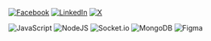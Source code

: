 [![Facebook](https://img.shields.io/badge/Facebook-%231877F2.svg?logo=Facebook&logoColor=white)](https://facebook.com/irna.rakotoarinirina) [![LinkedIn](https://img.shields.io/badge/LinkedIn-%230077B5.svg?logo=linkedin&logoColor=white)](https://linkedin.com/in/vahoaka) [![X](https://img.shields.io/badge/X-black.svg?logo=X&logoColor=white)](https://x.com/vaho_aka) 

![JavaScript](https://img.shields.io/badge/javascript-%23323330.svg?style=for-the-badge&logo=javascript&logoColor=%23F7DF1E) ![NodeJS](https://img.shields.io/badge/node.js-6DA55F?style=for-the-badge&logo=node.js&logoColor=white) ![Socket.io](https://img.shields.io/badge/Socket.io-black?style=for-the-badge&logo=socket.io&badgeColor=010101) ![MongoDB](https://img.shields.io/badge/MongoDB-%234ea94b.svg?style=for-the-badge&logo=mongodb&logoColor=white) ![Figma](https://img.shields.io/badge/figma-%23F24E1E.svg?style=for-the-badge&logo=figma&logoColor=white)
